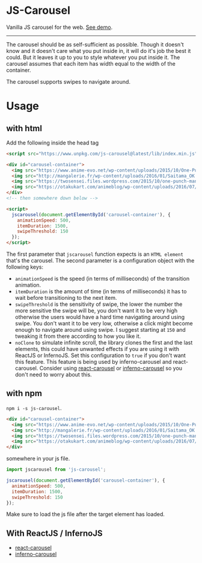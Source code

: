 <!-- @format -->

# JS-Carousel

Vanilla JS carousel for the web. [See demo](https://aprilmintacpineda.github.io/js-carousel/).

---

The carousel should be as self-sufficient as possible. Though it doesn't know and it doesn't care what you put inside in, it will do it's job the best it could. But it leaves it up to you to style whatever you put inside it. The carousel assumes that each item has width equal to the width of the container.

The carousel supports swipes to navigate around.

# Usage

## with html

Add the following inside the head tag

```html
<script src="https://www.unpkg.com/js-carousel@latest/lib/index.min.js"></script>
```

```html
<div id="carousel-container">
  <img src="https://www.anime-evo.net/wp-content/uploads/2015/10/One-Punch-Man-01-03.jpg">
  <img src="http://mangalerie.fr/wp-content/uploads/2016/01/Saitama_OK.jpg">
  <img src="https://twosensei.files.wordpress.com/2015/10/one-punch-man-02-1080p-mkv_00005.png">
  <img src="https://otakukart.com/animeblog/wp-content/uploads/2016/07/One-Punch-Man-05-Large-03.jpg">
</div>
<!-- then somewhere down below -->

<script>
  jscarousel(document.getElementById('carousel-container'), {
    animationSpeed: 500,
    itemDuration: 1500,
    swipeThreshold: 150
  });
</script>
```

The first parameter that `jscarousel` function expects is an `HTML element` that's the carousel. The second parameter is a configuration object with the following keys:

- `animationSpeed` is the speed (in terms of milliseconds) of the transition animation.
- `itemDuration` is the amount of time (in terms of milliseconds) it has to wait before transitioning to the next item.
- `swipeThreshold` is the sensitivity of swipe, the lower the number the more sensitive the swipe will be, you don't want it to be very high otherwise the users would have a hard time navigating around using swipe. You don't want it to be very low, otherwise a click might become enough to navigate around using swipe. I suggest starting at `150` and tweaking it from there according to how you like it.
- `noClone` to simulate infinite scroll, the library clones the first and the last elements, this could have unwanted effects if you are using it with ReactJS or InfernoJS. Set this configuration to `true` if you don't want this feature. This feature is being used by inferno-carousel and react-carousel. Consider using [react-carousel](https://github.com/aprilmintacpineda/react-carousel) or [inferno-carousel](https://github.com/aprilmintacpineda/inferno-carousel) so you don't need to worry about this.

## with npm

`npm i -s js-carousel`.

```html
<div id="carousel-container">
  <img src="https://www.anime-evo.net/wp-content/uploads/2015/10/One-Punch-Man-01-03.jpg">
  <img src="http://mangalerie.fr/wp-content/uploads/2016/01/Saitama_OK.jpg">
  <img src="https://twosensei.files.wordpress.com/2015/10/one-punch-man-02-1080p-mkv_00005.png">
  <img src="https://otakukart.com/animeblog/wp-content/uploads/2016/07/One-Punch-Man-05-Large-03.jpg">
</div>
```

somewhere in your js file.

```js
import jscarousel from 'js-carousel';

jscarousel(document.getElementById('carousel-container'), {
  animationSpeed: 500,
  itemDuration: 1500,
  swipeThreshold: 150
});
```

Make sure to load the js file after the target element has loaded.

## With ReactJS / InfernoJS

- [react-carousel](https://github.com/aprilmintacpineda/react-carousel)
- [inferno-carousel](https://github.com/aprilmintacpineda/inferno-carousel)
